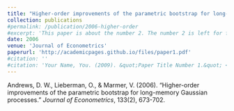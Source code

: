 ```yaml
---
title: "Higher-order improvements of the parametric bootstrap for long-memory Gaussian processes"
collection: publications
#permalink: /publication/2006-higher-order
#excerpt: 'This paper is about the number 2. The number 2 is left for future work.'
date: 2006
venue: 'Journal of Econometrics'
paperurl: 'http://academicpages.github.io/files/paper1.pdf'
#citation: ''
#citation: 'Your Name, You. (2009). &quot;Paper Title Number 1.&quot; <i>Journal 1</i>. 1(1).'
---
```

Andrews, D. W., Lieberman, O., & Marmer, V. (2006). &ldquo;Higher-order improvements of the parametric bootstrap for long-memory Gaussian processes.&rdquo; <i>Journal of Econometrics</i>, 133(2), 673-702.